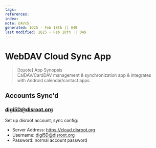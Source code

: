 ```yaml
---
tags: 
references:
index:
note: DAVx5
generated: 1Q25 - Feb 18th || 049
last modified: 1Q25 - Feb 18th || 049
---
```


# WebDAV Cloud Sync App

> [!quote] App Synopsis  
> CalDAV/CardDAV management & synchronization app & integrates with Android calendar/contact apps.

## Accounts Sync'd

### digi5D@disroot.org

Set up disroot account, sync config:
- Server Address: <https://cloud.disroot.org>
- Username: digi5D@disroot.org
- Password: normal account password
